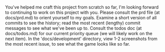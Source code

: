 You've helped me craft this project from scratch so far, I'm looking forward to continuing to work on this project with you. Please consult the prd file (at docs/prd.md) to orient yourself to my goals. Examine a short version of all commits to see the history; read the most recent (lengthy) commit messages to see what we've been up to. Consult the todos doc (at docs/todos.md) for our current priority queue (we will likely work on the next item). In the 'docs/development' directory, view 1-2 screenshots from the most recent issue, to see what the game looks like so far.
